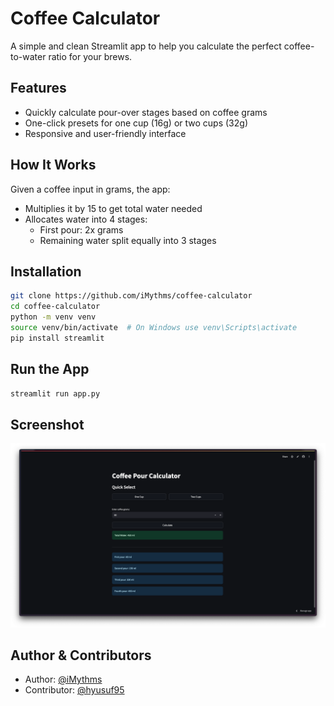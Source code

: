 # Coffee Calculator

A simple and clean Streamlit app to help you calculate the perfect coffee-to-water ratio for your brews.

## Features

- Quickly calculate pour-over stages based on coffee grams
- One-click presets for one cup (16g) or two cups (32g)
- Responsive and user-friendly interface

## How It Works

Given a coffee input in grams, the app:

- Multiplies it by 15 to get total water needed
- Allocates water into 4 stages:
  - First pour: 2x grams
  - Remaining water split equally into 3 stages

## Installation

```bash
git clone https://github.com/iMythms/coffee-calculator
cd coffee-calculator
python -m venv venv
source venv/bin/activate  # On Windows use venv\Scripts\activate
pip install streamlit
```

## Run the App

```bash
streamlit run app.py
```

## Screenshot

![Coffee Calculator Screenshot](screenshot.png)

## Author & Contributors

- Author: [@iMythms](https://github.com/iMythms)
- Contributor: [@hyusuf95](https://github.com/hyusuf95)
